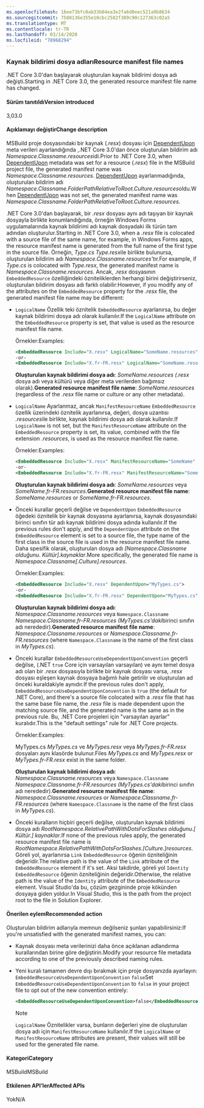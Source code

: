 ```yaml
---
ms.openlocfilehash: 16ee73bfc0ab33b04ea3e2fa6d0eec521a9b8634
ms.sourcegitcommit: 7588136e355e10cbc2582f389c90c127363c02a5
ms.translationtype: MT
ms.contentlocale: tr-TR
ms.lasthandoff: 03/14/2020
ms.locfileid: "78968294"
---
```

### <a name="resource-manifest-file-names"></a><span data-ttu-id="f461e-101">Kaynak bildirimi dosya adları</span><span class="sxs-lookup"><span data-stu-id="f461e-101">Resource manifest file names</span></span>

<span data-ttu-id="f461e-102">.NET Core 3.0'dan başlayarak oluşturulan kaynak bildirimi dosya adı değişti.</span><span class="sxs-lookup"><span data-stu-id="f461e-102">Starting in .NET Core 3.0, the generated resource manifest file name has changed.</span></span>

#### <a name="version-introduced"></a><span data-ttu-id="f461e-103">Sürüm tanıtıldı</span><span class="sxs-lookup"><span data-stu-id="f461e-103">Version introduced</span></span>

<span data-ttu-id="f461e-104">3,0</span><span class="sxs-lookup"><span data-stu-id="f461e-104">3.0</span></span>

#### <a name="change-description"></a><span data-ttu-id="f461e-105">Açıklamayı değiştir</span><span class="sxs-lookup"><span data-stu-id="f461e-105">Change description</span></span>

<span data-ttu-id="f461e-106">MSBuild proje dosyasındaki bir kaynak (*.resx*) dosyası için [DependentUpon](/visualstudio/msbuild/common-msbuild-project-items#compile) meta verileri ayarlandığında ,.NET Core 3.0'dan önce oluşturulan bildirim adı *Namespace.Classname.resources*idi.</span><span class="sxs-lookup"><span data-stu-id="f461e-106">Prior to .NET Core 3.0, when [DependentUpon](/visualstudio/msbuild/common-msbuild-project-items#compile) metadata was set for a resource (*.resx*) file in the MSBuild project file, the generated manifest name was *Namespace.Classname.resources*.</span></span> <span data-ttu-id="f461e-107">[DependentUpon](/visualstudio/msbuild/common-msbuild-project-items#compile) ayarlanmadığında, oluşturulan bildirim adı *Namespace.Classname.FolderPathRelativeToRoot.Culture.resources*oldu.</span><span class="sxs-lookup"><span data-stu-id="f461e-107">When [DependentUpon](/visualstudio/msbuild/common-msbuild-project-items#compile) was not set, the generated manifest name was *Namespace.Classname.FolderPathRelativeToRoot.Culture.resources*.</span></span>

<span data-ttu-id="f461e-108">.NET Core 3.0'dan başlayarak, bir *.resx* dosyası aynı adı taşıyan bir kaynak dosyayla birlikte konumlandığında, örneğin Windows Forms uygulamalarında kaynak bildirimi adı kaynak dosyadaki ilk türün tam adından oluşturulur.</span><span class="sxs-lookup"><span data-stu-id="f461e-108">Starting in .NET Core 3.0, when a *.resx* file is colocated with a source file of the same name, for example, in Windows Forms apps, the resource manifest name is generated from the full name of the first type in the source file.</span></span> <span data-ttu-id="f461e-109">Örneğin, *Type.cs* *Type.resx*ile birlikte bulunursa, oluşturulan bildirim adı *Namespace.Classname.resources'tır.*</span><span class="sxs-lookup"><span data-stu-id="f461e-109">For example, if *Type.cs* is colocated with *Type.resx*, the generated manifest name is *Namespace.Classname.resources*.</span></span> <span data-ttu-id="f461e-110">Ancak, *.resx* dosyasının `EmbeddedResource` özelliğindeki özniteliklerden herhangi birini değiştirirseniz, oluşturulan bildirim dosyası adı farklı olabilir:</span><span class="sxs-lookup"><span data-stu-id="f461e-110">However, if you modify any of the attributes on the `EmbeddedResource` property for the *.resx* file, the generated manifest file name may be different:</span></span>

- <span data-ttu-id="f461e-111">`LogicalName` Özellik teki öznitelik `EmbeddedResource` ayarlanırsa, bu değer kaynak bildirimi dosya adı olarak kullanılır.</span><span class="sxs-lookup"><span data-stu-id="f461e-111">If the `LogicalName` attribute on the `EmbeddedResource` property is set, that value is used as the resource manifest file name.</span></span>

  <span data-ttu-id="f461e-112">Örnekler:</span><span class="sxs-lookup"><span data-stu-id="f461e-112">Examples:</span></span>

  ```xml
  <EmbeddedResource Include="X.resx" LogicalName="SomeName.resources" />
  -or-
  <EmbeddedResource Include="X.fr-FR.resx" LogicalName="SomeName.resources" />
  ```

  <span data-ttu-id="f461e-113">**Oluşturulan kaynak bildirimi dosya adı**: *SomeName.resources* *(.resx* dosya adı veya kültürü veya diğer meta verilerden bağımsız olarak).</span><span class="sxs-lookup"><span data-stu-id="f461e-113">**Generated resource manifest file name**: *SomeName.resources* (regardless of the *.resx* file name or culture or any other metadata).</span></span>

- <span data-ttu-id="f461e-114">`LogicalName` Ayarlanmaz, ancak `ManifestResourceName` `EmbeddedResource` özellik üzerindeki öznitelik ayarlanırsa, değeri, dosya uzantısı *.resources*ile birlikte, kaynak bildirimi dosya adı olarak kullanılır.</span><span class="sxs-lookup"><span data-stu-id="f461e-114">If `LogicalName` is not set, but the `ManifestResourceName` attribute on the `EmbeddedResource` property is set, its value, combined with the file extension *.resources*, is used as the resource manifest file name.</span></span>

  <span data-ttu-id="f461e-115">Örnekler:</span><span class="sxs-lookup"><span data-stu-id="f461e-115">Examples:</span></span>

  ```xml
  <EmbeddedResource Include="X.resx" ManifestResourceName="SomeName" />
  -or-
  <EmbeddedResource Include="X.fr-FR.resx" ManifestResourceName="SomeName.fr-FR" />
  ```

  <span data-ttu-id="f461e-116">**Oluşturulan kaynak bildirimi dosya adı**: *SomeName.resources* veya *SomeName.fr-FR.resources*.</span><span class="sxs-lookup"><span data-stu-id="f461e-116">**Generated resource manifest file name**: *SomeName.resources* or *SomeName.fr-FR.resources*.</span></span>

- <span data-ttu-id="f461e-117">Önceki kurallar geçerli değilse ve `DependentUpon` `EmbeddedResource` öğedeki öznitelik bir kaynak dosyasına ayarlanırsa, kaynak dosyasındaki birinci sınıfın tür adı kaynak bildirimi dosya adında kullanılır.</span><span class="sxs-lookup"><span data-stu-id="f461e-117">If the previous rules don't apply, and the `DependentUpon` attribute on the `EmbeddedResource` element is set to a source file, the type name of the first class in the source file is used in the resource manifest file name.</span></span> <span data-ttu-id="f461e-118">Daha spesifik olarak, oluşturulan dosya adı *\[Namespace.Classname olduğunu. Kültür].kaynaklar*.</span><span class="sxs-lookup"><span data-stu-id="f461e-118">More specifically, the generated file name is *Namespace.Classname\[.Culture].resources*.</span></span>

  <span data-ttu-id="f461e-119">Örnekler:</span><span class="sxs-lookup"><span data-stu-id="f461e-119">Examples:</span></span>

  ```xml
  <EmbeddedResource Include="X.resx" DependentUpon="MyTypes.cs">
  -or-
  <EmbeddedResource Include="X.fr-FR.resx" DependentUpon="MyTypes.cs">
  ```

  <span data-ttu-id="f461e-120">**Oluşturulan kaynak bildirimi dosya adı**: *Namespace.Classname.resources* veya `Namespace.Classname` *Namespace.Classname.fr-FR.resources* *(MyTypes.cs'daki*birinci sınıfın adı nerededir).</span><span class="sxs-lookup"><span data-stu-id="f461e-120">**Generated resource manifest file name**: *Namespace.Classname.resources* or *Namespace.Classname.fr-FR.resources* (where `Namespace.Classname` is the name of the first class in *MyTypes.cs*).</span></span>

- <span data-ttu-id="f461e-121">Önceki kurallar `EmbeddedResourceUseDependentUponConvention` geçerli değilse, (.NET `true` Core için varsayılan varsayılan) ve aynı temel dosya adı olan bir *.resx* dosyasıyla birlikte bir kaynak dosyası varsa, *.resx* dosyası eşleşen kaynak dosyaya bağımlı hale getirilir ve oluşturulan ad önceki kuraldakiyle aynıdır.</span><span class="sxs-lookup"><span data-stu-id="f461e-121">If the previous rules don't apply, `EmbeddedResourceUseDependentUponConvention` is `true` (the default for .NET Core), and there's a source file colocated with a *.resx* file that has the same base file name, the *.resx* file is made dependent upon the matching source file, and the generated name is the same as in the previous rule.</span></span> <span data-ttu-id="f461e-122">Bu, .NET Core projeleri için "varsayılan ayarlar" kuralıdır.</span><span class="sxs-lookup"><span data-stu-id="f461e-122">This is the "default settings" rule for .NET Core projects.</span></span>
  
  <span data-ttu-id="f461e-123">Örnekler:</span><span class="sxs-lookup"><span data-stu-id="f461e-123">Examples:</span></span>
  
  <span data-ttu-id="f461e-124">MyTypes.cs *MyTypes.cs* ve *MyTypes.resx* veya *MyTypes.fr-FR.resx* dosyaları aynı klasörde bulunur.</span><span class="sxs-lookup"><span data-stu-id="f461e-124">Files *MyTypes.cs* and *MyTypes.resx* or *MyTypes.fr-FR.resx* exist in the same folder.</span></span>
  
  <span data-ttu-id="f461e-125">**Oluşturulan kaynak bildirimi dosya adı**: *Namespace.Classname.resources* veya `Namespace.Classname` *Namespace.Classname.fr-FR.resources* *(MyTypes.cs'daki*birinci sınıfın adı nerededir).</span><span class="sxs-lookup"><span data-stu-id="f461e-125">**Generated resource manifest file name**: *Namespace.Classname.resources* or *Namespace.Classname.fr-FR.resources* (where `Namespace.Classname` is the name of the first class in *MyTypes.cs*).</span></span>

- <span data-ttu-id="f461e-126">Önceki kuralların hiçbiri geçerli değilse, oluşturulan kaynak bildirimi dosya adı *RootNamespace.RelativePathWithDotsForSlashes olduğunu.\[ Kültür.] kaynaklar*.</span><span class="sxs-lookup"><span data-stu-id="f461e-126">If none of the previous rules apply, the generated resource manifest file name is *RootNamespace.RelativePathWithDotsForSlashes.\[Culture.]resources*.</span></span> <span data-ttu-id="f461e-127">Göreli yol, ayarlanırsa `Link` `EmbeddedResource` öğenin özniteliğinin değeridir.</span><span class="sxs-lookup"><span data-stu-id="f461e-127">The relative path is the value of the `Link` attribute of the `EmbeddedResource` element if it's set.</span></span> <span data-ttu-id="f461e-128">Aksi takdirde, göreli yol `Identity` `EmbeddedResource` öğenin özniteliğinin değeridir.</span><span class="sxs-lookup"><span data-stu-id="f461e-128">Otherwise, the relative path is the value of the `Identity` attribute of the `EmbeddedResource` element.</span></span> <span data-ttu-id="f461e-129">Visual Studio'da bu, çözüm gezgininde proje kökünden dosyaya giden yoldur.</span><span class="sxs-lookup"><span data-stu-id="f461e-129">In Visual Studio, this is the path from the project root to the file in Solution Explorer.</span></span>

#### <a name="recommended-action"></a><span data-ttu-id="f461e-130">Önerilen eylem</span><span class="sxs-lookup"><span data-stu-id="f461e-130">Recommended action</span></span>

<span data-ttu-id="f461e-131">Oluşturulan bildirim adlarıyla memnun değilseniz şunları yapabilirsiniz:</span><span class="sxs-lookup"><span data-stu-id="f461e-131">If you're unsatisfied with the generated manifest names, you can:</span></span>

- <span data-ttu-id="f461e-132">Kaynak dosyası meta verilerinizi daha önce açıklanan adlandırma kurallarından birine göre değiştirin.</span><span class="sxs-lookup"><span data-stu-id="f461e-132">Modify your resource file metadata according to one of the previously described naming rules.</span></span>

- <span data-ttu-id="f461e-133">Yeni kuralı tamamen devre dışı bırakmak için proje dosyanızda ayarlayın: `EmbeddedResourceUseDependentUponConvention` `false`</span><span class="sxs-lookup"><span data-stu-id="f461e-133">Set `EmbeddedResourceUseDependentUponConvention` to `false` in your project file to opt out of the new convention entirely:</span></span>

   ```xml
   <EmbeddedResourceUseDependentUponConvention>false</EmbeddedResourceUseDependentUponConvention>
   ```

   > [!NOTE]
   > <span data-ttu-id="f461e-134">`LogicalName` Öznitelikler varsa, bunların değerleri yine de oluşturulan dosya adı için `ManifestResourceName` kullanılır.</span><span class="sxs-lookup"><span data-stu-id="f461e-134">If the `LogicalName` or `ManifestResourceName` attributes are present, their values will still be used for the generated file name.</span></span>

#### <a name="category"></a><span data-ttu-id="f461e-135">Kategori</span><span class="sxs-lookup"><span data-stu-id="f461e-135">Category</span></span>

<span data-ttu-id="f461e-136">MSBuild</span><span class="sxs-lookup"><span data-stu-id="f461e-136">MSBuild</span></span>

#### <a name="affected-apis"></a><span data-ttu-id="f461e-137">Etkilenen API’ler</span><span class="sxs-lookup"><span data-stu-id="f461e-137">Affected APIs</span></span>

<span data-ttu-id="f461e-138">Yok</span><span class="sxs-lookup"><span data-stu-id="f461e-138">N/A</span></span>
